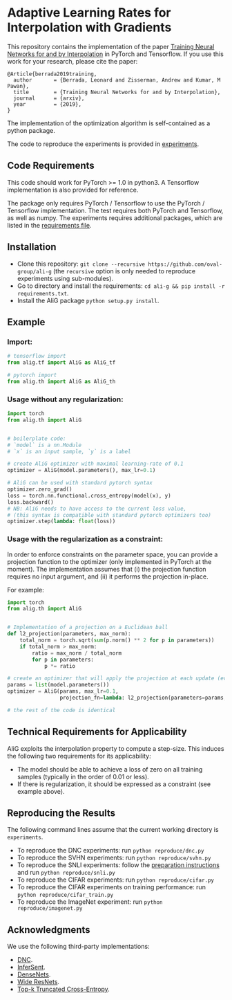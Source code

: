 # Adaptive Learning Rates for Interpolation with Gradients

This repository contains the implementation of the paper [Training Neural Networks for and by Interpolation](http://arxiv.org/abs/1906.05661) in PyTorch and Tensorflow. If you use this work for your research, please cite the paper:

```
@Article{berrada2019training,
  author       = {Berrada, Leonard and Zisserman, Andrew and Kumar, M Pawan},
  title        = {Training Neural Networks for and by Interpolation},
  journal      = {arxiv},
  year         = {2019},
}
```

The implementation of the optimization algorithm is self-contained as a python package.

The code to reproduce the experiments is provided in [experiments](experiments).

## Code Requirements

This code should work for PyTorch >= 1.0 in python3. A Tensorflow implementation is also provided for reference.

The package only requires PyTorch / Tensorflow to use the PyTorch / Tensorflow implementation. The test requires both PyTorch and Tensorflow, as well as numpy. The experiments requires additional packages, which are listed in the [requirements file](requirements.txt).

## Installation

* Clone this repository: `git clone --recursive https://github.com/oval-group/ali-g` (the `recursive` option is only needed to reproduce experiments using sub-modules).
* Go to directory and install the requirements: `cd ali-g && pip install -r requirements.txt`.
* Install the AliG package `python setup.py install`.

## Example

### Import:
```python
# tensorflow import
from alig.tf import AliG as AliG_tf

# pytorch import
from alig.th import AliG as AliG_th
```

### Usage without any regularization:
```python
import torch
from alig.th import AliG


# boilerplate code:
# `model` is a nn.Module
# `x` is an input sample, `y` is a label

# create AliG optimizer with maximal learning-rate of 0.1
optimizer = AliG(model.parameters(), max_lr=0.1)

# AliG can be used with standard pytorch syntax
optimizer.zero_grad()
loss = torch.nn.functional.cross_entropy(model(x), y)
loss.backward()
# NB: AliG needs to have access to the current loss value,
# (this syntax is compatible with standard pytorch optimizers too)
optimizer.step(lambda: float(loss))
```

### Usage with the regularization as a constraint:

In order to enforce constraints on the parameter space, you can provide a projection function to the optimizer (only implemented in PyTorch at the moment).
The implementation assumes that (i) the projection function requires no input argument, and (ii) it performs the projection in-place.

For example:
```python
import torch
from alig.th import AliG


# Implementation of a projection on a Euclidean ball
def l2_projection(parameters, max_norm):
    total_norm = torch.sqrt(sum(p.norm() ** 2 for p in parameters))
    if total_norm > max_norm:
        ratio = max_norm / total_norm
        for p in parameters:
            p *= ratio

# create an optimizer that will apply the projection at each update (every time `optimizer.step` is called)
params = list(model.parameters())
optimizer = AliG(params, max_lr=0.1,
                 projection_fn=lambda: l2_projection(parameters=params, max_norm=100))

# the rest of the code is identical
```

## Technical Requirements for Applicability

AliG exploits the interpolation property to compute a step-size. This induces the following two requirements for its applicability:
* The model should be able to achieve a loss of zero on all training samples (typically in the order of 0.01 or less).
* If there is regularization, it should be expressed as a constraint (see example above).


## Reproducing the Results

The following command lines assume that the current working directory is `experiments`.

* To reproduce the DNC experiments: run `python reproduce/dnc.py`
* To reproduce the SVHN experiments: run `python reproduce/svhn.py`
* To reproduce the SNLI experiments: follow the [preparation instructions](https://github.com/lberrada/InferSent/tree/ali-g#download-datasets) and run  `python reproduce/snli.py`
* To reproduce the CIFAR experiments: run `python reproduce/cifar.py`
* To reproduce the CIFAR experiments on training performance: run `python reproduce/cifar_train.py`
* To reproduce the ImageNet experiment: run `python reproduce/imagenet.py`


## Acknowledgments

We use the following third-party implementations:
* [DNC](https://github.com/deepmind/dnc).
* [InferSent](https://github.com/facebookresearch/InferSent).
* [DenseNets](https://github.com/andreasveit/densenet-pytorch).
* [Wide ResNets](https://github.com/xternalz/WideResNet-pytorch).
* [Top-k Truncated Cross-Entropy](https://github.com/locuslab/lml).